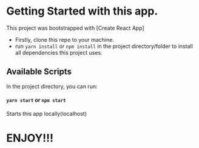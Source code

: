 # Getting Started with this app.

This project was bootstrapped with [Create React App]
- Firstly, clone this repo to your machine.
- run `yarn install` or `npm install` in the project directory/folder to install all dependencies this project uses.

## Available Scripts

In the project directory, you can run:

#### `yarn start` or `npm start`
Starts this app locally(localhost)

# ENJOY!!!
